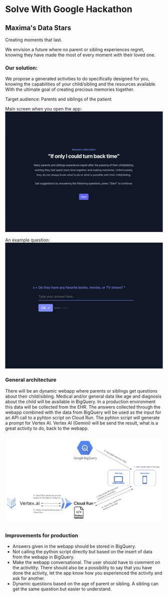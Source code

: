 # Solve With Google Hackathon
## Maxima's Data Stars

Creating moments that last.

We envision a future where no parent or sibling experiences regret, knowing they have made the most of every moment with their loved one.

### Our solution:

We propose a generated activities to do specifically designed for you, knowing the capabilities of your child/sibling and the resources available. With the ultimate goal of creating precious memories together. 

Target audience:
Parents and siblings of the patient

Main screen when you open the app:<br>
<img width="700" alt="main_screen" src="https://github.com/DTH-sensire/maximadatastars/blob/main/images/main_screen.png">

An example question:<br>
<img width="700" alt="main_screen" src="https://github.com/DTH-sensire/maximadatastars/blob/main/images/example_question.png">

### General architecture

There will be an dynamic webapp where parents or siblings get questions about their child/sibling. Medical and/or general data like age and diagnosis about the child will be available in BigQuery.
In a production environment this data will be collected from the EHR.
The answers collected through the webapp combined with the data from BigQuery will be used as the input for an API call to a pyhton script on Cloud Run. The pyhton script will generate a prompt for Vertex AI.
Vertex AI (Gemini) will be send the result, what is a great activity to do, back to the webapp.

<img width="700" alt="main_screen" src="https://github.com/DTH-sensire/maximadatastars/blob/main/images/architecture.png">

### Improvements for production

* Answers given in the webapp should be stored in BigQuery.
* Not calling  the python script directly but based on the insert of data from the webapp in BigQuery.
* Make the webapp conversational. The user should have to comment on the activitity. There should also be a possibility to say that you have done the activity, let the app know how you experienced the activity and ask for another.
* Dynamic questions based on the age of parent or sibling. A sibling can get the same question but easier to understand.


